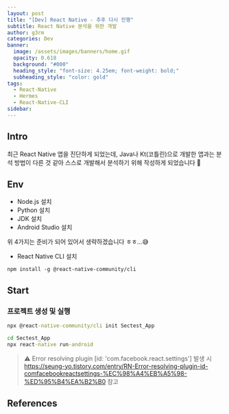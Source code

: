 ```yaml
---
layout: post
title: "[Dev] React Native - 추후 다시 진행"
subtitle: React Native 분석을 위한 개발
author: g3rm
categories: Dev
banner:
  image: /assets/images/banners/home.gif
  opacity: 0.618
  background: "#000"
  heading_style: "font-size: 4.25em; font-weight: bold;"
  subheading_style: "color: gold"
tags:
  - React-Native
  - Hermes
  - React-Native-CLI
sidebar:
---
```



## Intro
최근 React Native 앱을 진단하게 되었는데, Java나 Kt(코틀린)으로 개발한 앱과는 분석 방법이 다른 것 같아 스스로 개발해서 분석하기 위해 작성하게 되었습니다 👋

## Env
- Node.js 설치
- Python 설치
- JDK 설치
- Android Studio 설치

위 4가지는 준비가 되어 있어서 생략하겠습니다 ㅎㅎ...😅   

- React Native CLI 설치   
```CMD
npm install -g @react-native-community/cli
```   

## Start
### 프로젝트 생성 및 실행
```cmd
npx @react-native-community/cli init Sectest_App

cd Sectest_App
npx react-native run-android
```   

> ⚠️ Error resolving plugin [id: 'com.facebook.react.settings'] 발생 시
> https://seung-yo.tistory.com/entry/RN-Error-resolving-plugin-id-comfacebookreactsettings-%EC%98%A4%EB%A5%98-%ED%95%B4%EA%B2%B0 참고   

## References
